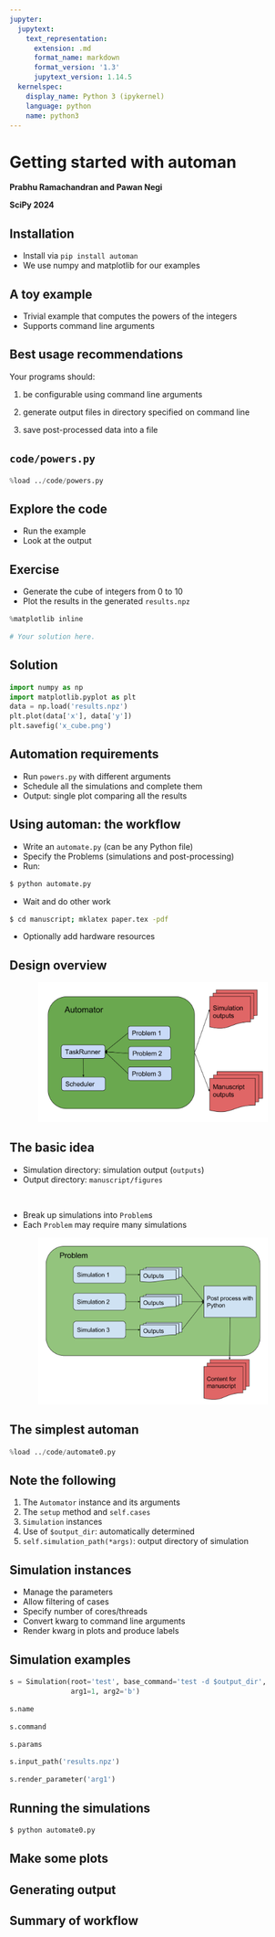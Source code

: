 ```yaml
---
jupyter:
  jupytext:
    text_representation:
      extension: .md
      format_name: markdown
      format_version: '1.3'
      jupytext_version: 1.14.5
  kernelspec:
    display_name: Python 3 (ipykernel)
    language: python
    name: python3
---
```


<!-- #region slideshow={"slide_type": "slide"} -->
# Getting started with automan

**Prabhu Ramachandran and Pawan Negi**

**SciPy 2024**

<!-- #endregion -->

<!-- #region slideshow={"slide_type": "slide"} -->
## Installation

- Install via `pip install automan`
- We use numpy and matplotlib for our examples

<!-- #endregion -->

<!-- #region slideshow={"slide_type": "slide"} -->
## A toy example

- Trivial example that computes the powers of the integers
- Supports command line arguments

<!-- #endregion -->

<!-- #region slideshow={"slide_type": "slide"} -->
## Best usage recommendations

Your programs should:

1. be configurable using command line arguments

2. generate output files in directory specified on command line

3. save post-processed data into a file

<!-- #endregion -->

<!-- #region slideshow={"slide_type": "slide"} -->
## `code/powers.py`
<!-- #endregion -->

```python
%load ../code/powers.py
```


<!-- #region slideshow={"slide_type": "slide"} -->
## Explore the code

- Run the example
- Look at the output


<!-- #endregion -->

<!-- #region slideshow={"slide_type": "slide"} -->
## Exercise

- Generate the cube of integers from 0 to 10
- Plot the results in the generated `results.npz`

<!-- #endregion -->
```python
%matplotlib inline
```

```python
# Your solution here.
```

<!-- #region slideshow={"slide_type": "slide"} -->
## Solution

<!-- #endregion -->

```python
import numpy as np
import matplotlib.pyplot as plt
data = np.load('results.npz')
plt.plot(data['x'], data['y'])
plt.savefig('x_cube.png')
```

<!-- #region slideshow={"slide_type": "slide"} -->
## Automation requirements

- Run ``powers.py`` with different arguments
- Schedule all the simulations and complete them
- Output: single plot comparing all the results

<!-- #endregion -->


<!-- #region slideshow={"slide_type": "slide"} -->
## Using automan: the workflow

- Write an `automate.py` (can be any Python file)
- Specify the Problems (simulations and post-processing)
- Run:

```bash
$ python automate.py
```
- Wait and do other work

```bash
$ cd manuscript; mklatex paper.tex -pdf
```

- Optionally add hardware resources

<!-- #endregion -->

<!-- #region slideshow={"slide_type": "slide"} -->
## Design overview
<center>
<img src="images/automator_design.svg" width="80%" height="70%"/>
</center>
<!-- #endregion -->

<!-- #region slideshow={"slide_type": "slide"} -->
## The basic idea

- Simulation directory: simulation output (`outputs`)
- Output directory: `manuscript/figures`

<br/>

- Break up simulations into `Problem`s
- Each `Problem` may require many simulations

<!-- #endregion -->

<!-- #region slideshow={"slide_type": "slide"} -->
<center>
<img src="images/problem_design.svg" width="80%" height="70%"/>
</center>
<!-- #endregion -->

<!-- #region slideshow={"slide_type": "slide"} -->
## The simplest automan

<!-- #endregion -->

```python
%load ../code/automate0.py
```
<!-- #region slideshow={"slide_type": "slide"} -->
## Note the following

1. The `Automator` instance and its arguments
1. The `setup` method and `self.cases`
1. `Simulation` instances 
1. Use of `$output_dir`: automatically determined
1. `self.simulation_path(*args)`: output directory of simulation
<!-- #endregion -->

<!-- #region slideshow={"slide_type": "slide"} -->
## Simulation instances

- Manage the parameters
- Allow filtering of cases
- Specify number of cores/threads
- Convert kwarg to command line arguments
- Render kwarg in plots and produce labels

<!-- #endregion -->

<!-- #region slideshow={"slide_type": "slide"} -->
## Simulation examples

<!-- #endregion -->

```python
s = Simulation(root='test', base_command='test -d $output_dir', 
               arg1=1, arg2='b')
```
```python
s.name
```
```python
s.command
```
```python
s.params
```
```python
s.input_path('results.npz')
```

```python
s.render_parameter('arg1')
```

<!-- #region slideshow={"slide_type": "slide"} -->
## Running the simulations

```bash
$ python automate0.py
```
<!-- #endregion -->


<!-- #region slideshow={"slide_type": "slide"} -->
## Make some plots

<!-- #endregion -->


<!-- #region slideshow={"slide_type": "slide"} -->
## Generating output 

<!-- #endregion -->

<!-- #region slideshow={"slide_type": "slide"} -->
## Summary of workflow

<!-- #endregion -->